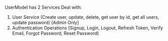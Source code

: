 UserModel has 2 Services Deal with:

1. User Service (Create user, update, delete, get user by id, get all users, update password) [Admin Only]
2. Authentication Operations (Signup, Login, Logout, Refresh Token, Verify Email, Forgot Password, Reset Password)
